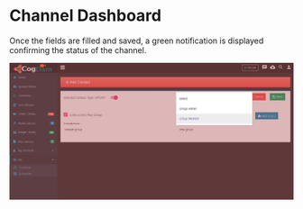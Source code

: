 # Channel Dashboard

Once the fields are filled and saved, a green notification is displayed confirming the status of the channel.

![](../../../.gitbook/assets/image%20%2843%29.png)

